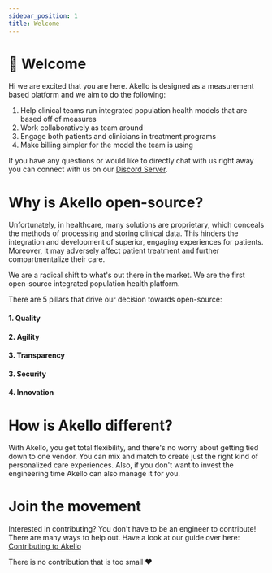```yaml
---
sidebar_position: 1
title: Welcome
---
```


# 🙏 Welcome

Hi we are excited that you are here. Akello is designed as a measurement based platform and we aim to do the following:

1. Help clinical teams run integrated population health models that are based off of measures
2. Work collaboratively as team around
3. Engage both patients and clinicians in treatment programs
4. Make billing simpler for the model the team is using

If you have any questions or would like to directly chat with us right away you can connect with us on our [Discord Server](https://discord.gg/WSqNrWBKKw).


# Why is Akello open-source?

Unfortunately, in healthcare, many solutions are proprietary, which conceals the methods of processing and storing clinical data. This hinders the integration and development of superior, engaging experiences for patients. Moreover, it may adversely affect patient treatment and further compartmentalize their care.

We are a radical shift to what's out there in the market. We are the first open-source integrated population health platform.

There are 5 pillars that drive our decision towards open-source:

#### 1. Quality
#### 2. Agility
#### 3. Transparency
#### 3. Security
#### 4. Innovation

# How is Akello different?

With Akello, you get total flexibility, and there's no worry about getting tied down to one vendor. You can mix and match to create just the right kind of personalized care experiences. Also, if you don't want to invest the engineering time Akello can also manage it for you.

# Join the movement

Interested in contributing? You don't have to be an engineer to contribute! There are many ways to help out. Have a look at our guide over here: [Contributing to Akello](/docs/developers/contributing/)

There is no contribution that is too small ❤️
